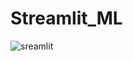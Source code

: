 # Streamlit_ML

![sreamlit](https://github.com/jimohola/Streamlit_ML/assets/62597513/d91d3bee-cf2c-4463-aafd-40d392f08fb6)
